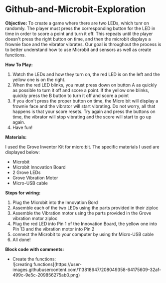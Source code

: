 # Github-and-Microbit-Exploration
<p><b>Objective:</b>
To create a game where there are two LEDs, which tunr on randomly. The player must press the corresponding button for the LED in time in order to score a point and turn it off. This repeats until the player doesn't press the right button on time, and then the microbit displays a frownie face and the vibrator vibrates. Our goal is throughout the process is to better understand how to use Microbit and sensors as well as create functions.</p>

<p><b>How To Play:</b>
<ol>
  <li>Watch the LEDs and how they turn on, the red LED is on the left and the yellow one is on the right.</li>
  <li>When the red LED blinks, you must press down on button A as quickly as possible to turn it off and score a point. If the yellow one blinks, quickly press the B button to turn it off and score a point</li>
  <li>If you don't press the proper button on time, the Micro bit will display a frownie face and the vibrator will start vibrating. Do not worry, all that happens is that your score resets. Try again and press the buttons on time, the vibrator will stop vibrating and the score will start to go up again.</li>
  <li>Have fun!</li>
</ol></p>


<p><b>Materials:</b></p>

<p>I used the Grove Inventor Kit for micro:bit. The specific materials I used are displayed below:
<ul>
<li>Microbit</li>
<li>Microbit Innovation Board</li>
<li>2 Grove LEDs</li>
<li>Grove Vibration Motor</li>
<li>Micro-USB cable</li>
</ul></p>


<p><b>Steps for wiring:</b>
<ol>
  <li>Plug the Microbit into the Innovation Bord</li>
  <li>Assemble each of the two LEDs using the parts provided in their ziploc</li>
  <li>Assemble the Vibration motor using the parts provided in the Grove vibration motor ziploc</li>
  <li>Plug the red LED into Pin 1 of the Innovation Board, the yellow one into Pin 13 and the vibration motor into Pin 2</li>
  <li>connect the Microbit to your computer by using thr Micro-USB cable</li>
  <li>All done!</li>
</ol></p>

<p><b>Block code with comments:</b></p>
<ul>
  <li>Create the functions:</li>
  ![creating functions](https://user-images.githubusercontent.com/113818647/208049358-64175609-32af-499c-9e5c-209856275ab0.png)

 

  

